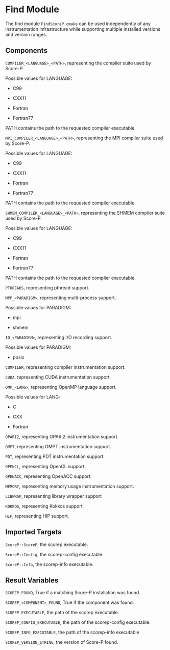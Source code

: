 # Find Module

The find module `FindScoreP.cmake` can be used independently of any instrumentation infrastructure
while supporting multiple installed versions and version ranges.

## Components

`COMPILER_<LANGUAGE>_<PATH>`, representing the compiler suite used by Score-P.

Possible values for LANGUAGE:

 - C99

 - CXX11

 - Fortran

 - Fortran77

PATH contains the path to the requested compiler executable.

`MPI_COMPILER_<LANGUAGE>_<PATH>`, representing the MPI compiler suite used by Score-P.

Possible values for LANGUAGE:

 - C99

 - CXX11

 - Fortran

 - Fortran77

PATH contains the path to the requested compiler executable.

`SHMEM_COMPILER_<LANGUAGE>_<PATH>`, representing the SHMEM compiler suite used by Score-P.

Possible values for LANGUAGE:

 - C99

 - CXX11

 - Fortran

 - Fortran77

PATH contains the path to the requested compiler executable.

`PTHREADS`, representing pthread support.

`MPP_<PARADIGM>`, representing multi-process support.

Possible values for PARADIGM:

 - mpi

 - shmem

`IO_<PARADIGM>`, representing I/O recording support.

Possible values for PARADIGM:

 - posix

`COMPILER`, representing compiler instrumentation support.

`CUDA`, representing CUDA instrumentation support.

`OMP_<LANG>`, representing OpenMP language support.

Possible values for LANG:

 - C

 - CXX

 - Fortran

`OPARI2`, representing OPARI2 instrumentation support.

`OMPT`, representing OMPT instrumentation support.

`PDT`, representing PDT instrumentation support.

`OPENCL`, representing OpenCL support.

`OPENACC`, representing OpenACC support.

`MEMORY`, representing memory usage instrumentation support.

`LIBWRAP`, representing library wrapper support

`KOKKOS`, representing Kokkos support

`HIP`, representing HIP support.

## Imported Targets

`ScoreP::ScoreP`, the scorep executable.

`ScoreP::Config`, the scorep-config executable.

`ScoreP::Info`, the scorep-info executable.

## Result Variables

`SCOREP_FOUND`, True if a matching Score-P installation was found.

`SCOREP_<COMPONENT>_FOUND`, True if the component was found.

`SCOREP_EXECUTABLE`, the path of the scorep executable.

`SCOREP_CONFIG_EXECUTABLE`, the path of the scorep-config executable.

`SCOREP_INFO_EXECUTABLE`, the path of the scorep-info executable

`SCOREP_VERSION_STRING`, the version of Score-P found.